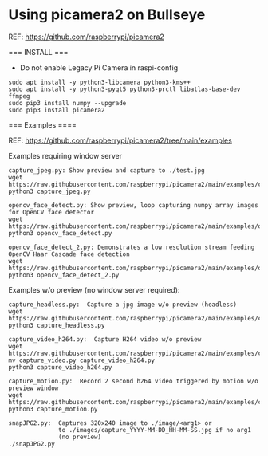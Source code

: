 # Using picamera2 on Bullseye

REF:  https://github.com/raspberrypi/picamera2  


=== INSTALL ===  

- Do not enable Legacy Pi Camera in raspi-config  
```
sudo apt install -y python3-libcamera python3-kms++
sudo apt install -y python3-pyqt5 python3-prctl libatlas-base-dev ffmpeg
sudo pip3 install numpy --upgrade
sudo pip3 install picamera2
```

=== Examples ====

REF:  https://github.com/raspberrypi/picamera2/tree/main/examples

Examples requiring window server
```
capture_jpeg.py: Show preview and capture to ./test.jpg
wget https://raw.githubusercontent.com/raspberrypi/picamera2/main/examples/capture_jpeg.py
python3 capture_jpeg.py

opencv_face_detect.py: Show preview, loop capturing numpy array images for OpenCV face detector
wget https://raw.githubusercontent.com/raspberrypi/picamera2/main/examples/opencv_face_detect.py
python3 opencv_face_detect.py

opencv_face_detect_2.py: Demonstrates a low resolution stream feeding OpenCV Haar Cascade face detection
wget https://raw.githubusercontent.com/raspberrypi/picamera2/main/examples/opencv_face_detect_2.py
python3 opencv_face_detect_2.py
```

Examples w/o preview (no window server required):
```
capture_headless.py:  Capture a jpg image w/o preview (headless)
wget https://raw.githubusercontent.com/raspberrypi/picamera2/main/examples/capture_headless.py
python3 capture_headless.py

capture_video_h264.py:  Capture H264 video w/o preview
wget https://raw.githubusercontent.com/raspberrypi/picamera2/main/examples/capture_video.py
mv capture_video.py capture_video_h264.py
python3 capture_video_h264.py

capture_motion.py:  Record 2 second h264 video triggered by motion w/o preview window
wget https://raw.githubusercontent.com/raspberrypi/picamera2/main/examples/capture_motion.py
python3 capture_motion.py

snapJPG2.py:  Captures 320x240 image to ./image/<arg1> or   
              to ./images/capture_YYYY-MM-DD_HH-MM-SS.jpg if no arg1  
              (no preview)  
./snapJPG2.py


```

